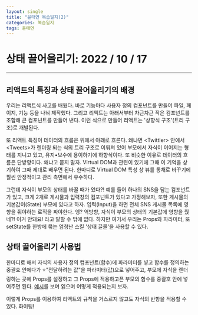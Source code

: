 ```yaml
---
layout: single
title: "윤태연 복습일지(2)"
categories: 복습일지
tags: 윤태연
---
```


# 상태 끌어올리기: 2022 / 10 / 17

---

## 리액트의 특징과 상태 끌어올리기의 배경

우리는 리액트식 사고를 배웠다. 바로 기능마다 사용자 정의 컴포넌트를 만들어 파일, 페이지, 기능 등을 나눠 제작했다. 그리고 리액트는 아래서부터 차근차근 작은 컴포넌트를 조합해 큰 컴포넌트를 만들어 낸다. 이런 식으로 만들어 리액트는 '상향식 구조'(트리 구조)로 개발된다.

또 리액트 특징이 데이터의 흐름은 위에서 아래로 흐른다. 왜냐면 <Twittler\> 안에서 <Tweets\>가 렌더링 되는 식의 트리 구조로 이뤄져 있어 부모에서 자식이 이어지는 형태를 지니고 있고, 유지•보수에 용이하기에 하향식이다. 또 비슷한 이유로 데이터의 흐름은 단방향이다. 왜냐고 묻지 말자. Virtual DOM과 관련이 있기에 그때 이 기억을 상기하여 그때 제대로 배우면 된다. 한마디로 Virtual DOM 특성 상 뷰를 통채로 바꾸기에 훨씬 안정적이고 관리 측면에서 우수하다.

그런데 자식이 부모의 상태를 바꿀 때가 있다?! 예를 들어 하나의 SNS을 담는 컴포넌트가 있고, 크게 2개로 게시물과 입력창의 컴포넌트가 있다고 가정해보자, 또한 게시물의 기본값이(State) 부모에 있다고 하자. 입력(Input)을 하면 전체 SNS 게시물 목록에 영향을 줘야하는 로직을 짜야한다. 엥? 역방향, 자식이 부모의 상태의 기본값에 영향을 줬네?! 이거 안돼요! 라고 말할 수 밖에 없다. 하지만 여기서 우리는 Props와 파라미터, 또 setState를 한방에 묶는 엄청난 스킬 '상태 끌올'을 사용할 수 있다.

## 상태 끌어올리기 사용법

한마디로 해서 자식의 사용자 정의 컴포넌트(함수)에 파라미터를 넣고 함수를 정의하는 중괄호 안에다가 ⭐️"전달하려는 값"을 파라미터(값)으로 넣어주고, 부모에 자식을 렌더링하는 곳에 Props를 설정하고 그 Props에 적용하고픈 부모의 함수를 중괄호 안에 넣어주면 된다. [예시](https://velog.io/@okko8522/%EC%BD%94%EB%93%9C%EC%8A%A4%ED%85%8C%EC%9D%B4%EC%B8%A0S2U98W%ED%99%94%EC%88%98#%EC%98%88%EC%8B%9C)를 보며 읽으며 어떻게 적용되는지 보자.

이렇게 Props를 이용하여 리액트의 규칙을 거스르지 않고도 자식의 반항을 적용할 수 있다. 화이팅!
